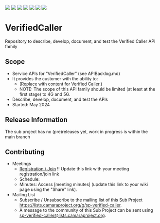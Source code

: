 <a href="https://github.com/camaraproject/VerifiedCaller/commits/" title="Last Commit"><img src="https://img.shields.io/github/last-commit/camaraproject/VerifiedCaller?style=plastic"></a>
<a href="https://github.com/camaraproject/VerifiedCaller/issues" title="Open Issues"><img src="https://img.shields.io/github/issues/camaraproject/VerifiedCaller?style=plastic"></a>
<a href="https://github.com/camaraproject/VerifiedCaller/pulls" title="Open Pull Requests"><img src="https://img.shields.io/github/issues-pr/camaraproject/VerifiedCaller?style=plastic"></a>
<a href="https://github.com/camaraproject/VerifiedCaller/graphs/contributors" title="Contributors"><img src="https://img.shields.io/github/contributors/camaraproject/VerifiedCaller?style=plastic"></a>
<a href="https://github.com/camaraproject/VerifiedCaller" title="Repo Size"><img src="https://img.shields.io/github/repo-size/camaraproject/VerifiedCaller?style=plastic"></a>
<a href="https://github.com/camaraproject/VerifiedCaller/blob/main/LICENSE" title="License"><img src="https://img.shields.io/badge/License-Apache%202.0-green.svg?style=plastic"></a>
<a href="https://github.com/camaraproject/VerifiedCaller/releases/latest" title="Latest Release"><img src="https://img.shields.io/github/release/camaraproject/VerifiedCaller?style=plastic"></a>

# VerifiedCaller
Repository to describe, develop, document, and test the Verified Caller API family
<!-- Alternative if an additional API repo of an existing API family: "Repository to describe, develop, document, and test the VerifiedCaller API of the $api-familiy$ API group" -->

## Scope
* Service APIs for “VerifiedCaller” (see APIBacklog.md)
* It provides the customer with the ability to:  
  * (Replace with content for Verified Caller.)
  <!-- delete the following line if the scope of the API is defined differently in APIBacklog -->
  * NOTE: The scope of this API family should be limited (at least at the first stage) to 4G and 5G.  
* Describe, develop, document, and test the APIs
* Started: May 2024

## Release Information
<!-- Use/uncomment one or multiple the following options -->
The sub project has no (pre)releases yet, work in progress is within the main branch
<!-- Pre-releases of this sub project are available in https://github.com/camaraproject/VerifiedCaller/releases -->
<!-- The latest public release is available here: https://github.com/camaraproject/VerifiedCaller/releases/latest -->
<!-- For changes see [CHANGELOG.md](https://github.com/camaraproject/VerifiedCaller/blob/main/CHANGELOG.md) -->

## Contributing
* Meetings <!-- for new API families request a meeting link from the LF admin team or replace the information with the existing meeting information (of the API family) -->
    * [Registration / Join](https://wiki.camaraproject.org/x/TQAG) !! Update this link with your meeting registration/join link
    * Schedule: 
    * Minutes: Access [meeting minutes] (update this link to your wiki page using the "Share" link).
* Mailing List
    * Subscribe / Unsubscribe to the mailing list of this Sub Project <https://lists.camaraproject.org/g/sp-verified-caller>.
    * A message to the community of this Sub Project can be sent using <sp-verified-caller@lists.camaraproject.org>.

